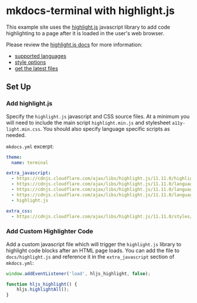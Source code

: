 # mkdocs-terminal with highlight.js

This example site uses the [highlight.js] javascript library to add code highlighting to a page after it is loaded in the user's web browser.

Please review the [highlight.js docs] for more information:

- [supported languages]
- [style options]
- [get the latest files]

[highlight.js]: https://highlightjs.org/
[highlight.js docs]: https://highlightjs.readthedocs.io/en/latest/readme.html
[supported languages]: https://highlightjs.readthedocs.io/en/latest/supported-languages.html
[get the latest files]: https://cdnjs.com/libraries/highlight.js
[style options]: https://highlightjs.org/examples

## Set Up
### Add highlight.js

Specify the `highlight.js` javascript and CSS source files.  At a minimum you will need to include the main script `highlight.min.js` and stylesheet `a11y-light.min.css`.  You should also specify language specific scripts as needed.

`mkdocs.yml` excerpt:

```yaml
theme:
  name: terminal

extra_javascript:
  - https://cdnjs.cloudflare.com/ajax/libs/highlight.js/11.11.0/highlight.min.js
  - https://cdnjs.cloudflare.com/ajax/libs/highlight.js/11.11.0/languages/bash.min.js
  - https://cdnjs.cloudflare.com/ajax/libs/highlight.js/11.11.0/languages/javascript.min.js
  - https://cdnjs.cloudflare.com/ajax/libs/highlight.js/11.11.0/languages/python.min.js
  - highlight.js

extra_css:
  - https://cdnjs.cloudflare.com/ajax/libs/highlight.js/11.11.0/styles/a11y-light.min.css
```

### Add Custom Highlighter Code

Add a custom javascript file which will trigger the `highlight.js` library to highlight code blocks after an HTML page loads.  You can add the file to `docs/highlight.js` and reference it in the `extra_javascript` section of `mkdocs.yml`:

```javascript
window.addEventListener('load', hljs_highlight, false);

function hljs_highlight() {
    hljs.highlightAll();
}
```

